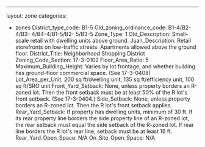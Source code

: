 ---
layout: zone
categories: 
  - zones
District_type_code: B1-5
Old_zoning_ordinance_code: B1-4/B2-4/B3- 4/B4-4/B1-5/B2- 5/B3-5
Zone_Type: 1
Old_Description: Small-scale retail with dwelling units above ground.
Juan_Description: Retail storefronts on low-traffic streets. Apartments allowed above the ground floor.
District_Title: Neighborhood Shopping District
Zoning_Code_Section: 17-3-0102
Floor_Area_Ratio: 5
Maximum_Building_Height: Varies by lot frontage, and whether building has ground-floor commercial space. (See 17-3-0408)
Lot_Area_per_Unit: 200 sq ft/dwelling unit, 135 sq ft/efficiency unit, 100 sq ft/SRO unit
Front_Yard_Setback: None, unless property borders an R-zoned lot. Then the front setback must be at least 50% of the R lot's front setback. (See 17-3-0404.)
Side_Setback: None, unless property borders an R-zoned lot. Then the R lot's front setback applies.
Rear_Yard_Setback: If property has dwelling units, minimum of 30 ft. If its rear property line borders the side property line of an R-zoned lot, the rear setback must equal the side setback of the R-zoned lot. If rear line borders the R lot's rear line, setback must be at least 16 ft.
Rear_Yard_Open_Space: N/A
On_Site_Open_Space: N/A
